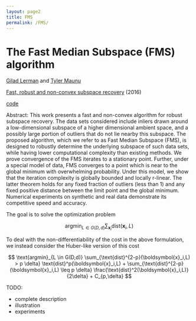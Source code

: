 ```yaml
---
layout: page2
title: FMS
permalink: /FMS/
---
```


# The Fast Median Subspace (FMS) algorithm

[Gilad Lerman](http://www-users.math.umn.edu/~lerman/) and [Tyler Maunu](https://twmaunu.github.io/)

[Fast, robust and non-convex subspace recovery](https://arxiv.org/abs/1406.6145) (2016)

[code](https://github.com/twmaunu/FMS/blob/master/FMS.zip)

Abstract:
This work presents a fast and non-convex algorithm for robust subspace recovery.
The data sets considered include inliers drawn around a low-dimensional
subspace of a higher dimensional ambient space, and a possibly large portion of
outliers that do not lie nearby this subspace. The proposed algorithm, which we
refer to as Fast Median Subspace (FMS), is designed to robustly determine the
underlying subspace of such data sets, while having lower computational complexity
than existing methods. We prove convergence of the FMS iterates to a
stationary point. Further, under a special model of data, FMS converges to a
point which is near to the global minimum with overwhelming probability. Under
this model, we show that the iteration complexity is globally bounded and
locally r-linear. The latter theorem holds for any fixed fraction of outliers (less
than 1) and any fixed positive distance between the limit point and the global
minimum. Numerical experiments on synthetic and real data demonstrate its
competitive speed and accuracy.


The goal is to solve the optimization problem

$$ \text{argmin}_{L \in G(D,d)} \sum_{\boldsymbol{x}_i} \text{dist}(\boldsymbol{x}_i,L) $$

To deal with the non-differentiability of the cost in the above formulation, we instead consider the Huber-like version of this cost

$$ \text{argmin}_{L \in G(D,d)} \sum_{\text{dist}^{2-p}(\boldsymbol{x}_i,L) > p \delta} \text{dist}^p(\boldsymbol{x}_i,L) + \sum_{\text{dist}^{2-p}(\boldsymbol{x}_i,L) \leq p \delta} \frac{\text{dist}^2(\boldsymbol{x}_i,L)}{2\delta} + C_{p,\delta}   $$



TODO:
- complete description
- illustration
- experiments




